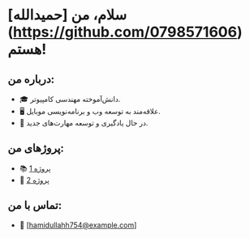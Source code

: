 # سلام، من [حمیدالله] (https://github.com/0798571606) هستم!

## درباره من:
- 🎓 دانش‌آموخته مهندسی کامپیوتر.
- 🖥️ علاقه‌مند به توسعه وب و برنامه‌نویسی موبایل.
- 🌱 در حال یادگیری و توسعه مهارت‌های جدید.

## پروژهای من:
- 📚 [پروژه 1](https://github.com/0798571606/UsePopcorn-movie-app)
- 🧰 [پروژه 2](https://github.com/0798571606/Nice-calculator)

## تماس با من:
- 📧 [hamidullahh754@example.com]
